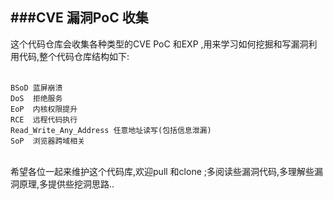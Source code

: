 
###CVE 漏洞PoC 收集
---

这个代码仓库会收集各种类型的CVE PoC 和EXP ,用来学习如何挖掘和写漏洞利用代码,整个代码仓库结构如下:<br/><br/>

`BSoD 蓝屏崩溃`<br/>
`DoS  拒绝服务`<br/>
`EoP  内核权限提升`<br/>
`RCE  远程代码执行`<br/>
`Read_Write_Any_Address 任意地址读写(包括信息泄漏)`<br/>
`SoP  浏览器跨域相关`<br/><br/>

希望各位一起来维护这个代码库,欢迎pull 和clone ;多阅读些漏洞代码,多理解些漏洞原理,多提供些挖洞思路..
